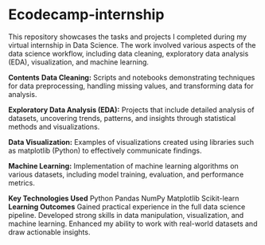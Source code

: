 # Ecodecamp-internship
This repository showcases the tasks and projects I completed during my virtual internship in Data Science. The work involved various aspects of the data science workflow, including data cleaning, exploratory data analysis (EDA), visualization, and machine learning.

**Contents**
**Data Cleaning:** Scripts and notebooks demonstrating techniques for data preprocessing, handling missing values, and transforming data for analysis.

**Exploratory Data Analysis (EDA):** Projects that include detailed analysis of datasets, uncovering trends, patterns, and insights through statistical methods and visualizations.

**Data Visualization:** Examples of visualizations created using libraries such as matplotlib (Python) to effectively communicate findings.

**Machine Learning:** Implementation of machine learning algorithms on various datasets, including model training, evaluation, and performance metrics.

**Key Technologies Used**
Python
Pandas
NumPy
Matplotlib
Scikit-learn
**Learning Outcomes**
Gained practical experience in the full data science pipeline.
Developed strong skills in data manipulation, visualization, and machine learning.
Enhanced my ability to work with real-world datasets and draw actionable insights.
